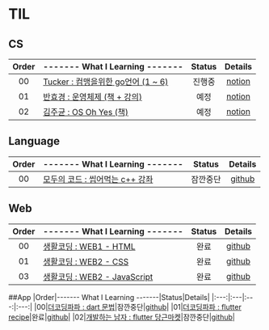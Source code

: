 # TIL

## CS
|Order|------- What I Learning -------|Status|Details|
|:---:|:---|:---:|:---:|
|00|[Tucker : 컴맹을위한 go언어 (1 ~ 6)](https://www.youtube.com/watch?v=Tq3W8UyltFs&list=PLy-g2fnSzUTAaDcLW7hpq0e8Jlt7Zfgd6)|진행중|[notion]()|
|01|[반효경 : 운영체제 (책 + 강의)](http://www.kocw.net/home/cview.do?cid=3646706b4347ef09)|예정|[notion]()|
|02|[김주균 : OS Oh Yes (책)](http://www.kyobobook.co.kr/product/detailViewKor.laf?mallGb=KOR&ejkGb=KOR&barcode=9788993712476)|예정|[notion]()|

## Language
|Order|------- What I Learning -------|Status|Details|
|:---:|:---|:---:|:---:|
|00|[모두의 코드 : 씹어먹는 c++ 강좌](https://modoocode.com/134)|잠깐중단|[github](https://github.com/hermin9804/TIL/tree/main/cpp/modoocode_%EC%94%B9%EC%96%B4%EB%A8%B9%EB%8A%94c%2B%2B)|

## Web
|Order|------- What I Learning -------|Status|Details|
|:---:|:---|:---:|:---:|
|00|[생활코딩 : WEB1 - HTML](https://www.youtube.com/watch?v=tZooW6PritE&list=PLuHgQVnccGMDZP7FJ_ZsUrdCGH68ppvPb)|완료|[github](https://github.com/hermin9804/TIL/tree/main/web/web1-HTML)|
|01|[생활코딩 : WEB2 - CSS](https://www.youtube.com/watch?v=Ok0bBJPtgJI&list=PLuHgQVnccGMAnWgUYiAW2cTzSBywFO75B)|완료|[github](https://github.com/hermin9804/TIL/tree/main/web/web2-CSS)|
|03|[생활코딩 : WEB2 - JavaScript](https://www.youtube.com/watch?v=dPRtcRwKo-Y&list=PLuHgQVnccGMBB348PWRN0fREzYcYgFybf)|완료|[github](https://github.com/hermin9804/TIL/tree/main/web/web2-JavaScript)|

##App
|Order|------- What I Learning -------|Status|Details|
|:---:|:---|:---:|:---:|
|00|[더코딩파파 : dart 문법](https://www.youtube.com/watch?v=ZkYge2v61wU&t=14s)|잠깐중단|[github](https://github.com/hermin9804/TIL/tree/main/dart)|
|01|[더코딩파파 : flutter recipe](https://www.youtube.com/watch?v=Jf2tB6te6HE)|완료|[github](https://github.com/hermin9804/TIL/tree/main/flutter/theCodingPaPa/recipes)|
|02|[개발하는 남자 : flutter 당근마켓](https://www.youtube.com/watch?v=aYeBFDnPbkY&list=PLgRxBCVPaZ_3R0h7mCkLJ1RKh7XRvoZdF)|잠깐중단|[github](https://github.com/hermin9804/TIL/tree/main/flutter/programmingMen/carot_market)|
